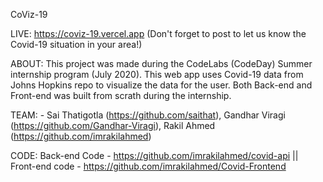CoViz-19

LIVE: https://coviz-19.vercel.app (Don't forget to post to let us know the Covid-19 situation in your area!)

ABOUT: This project was made during the CodeLabs (CodeDay) Summer internship program (July 2020). This web app uses Covid-19 data from Johns Hopkins repo to visualize the data for the user. Both Back-end and Front-end was built from scrath during the internship.

TEAM: - Sai Thatigotla (https://github.com/saithat), Gandhar Viragi (https://github.com/Gandhar-Viragi), Rakil Ahmed (https://github.com/imrakilahmed)

CODE: Back-end Code - https://github.com/imrakilahmed/covid-api || Front-end code - https://github.com/imrakilahmed/Covid-Frontend
